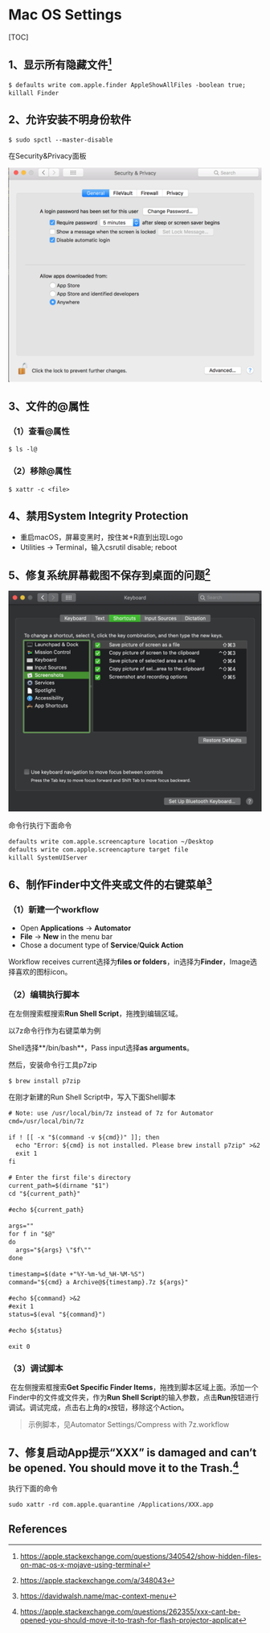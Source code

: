 # Mac OS Settings

[TOC]

## 1、显示所有隐藏文件[^1]

```shell
$ defaults write com.apple.finder AppleShowAllFiles -boolean true; killall Finder
```



## 2、允许安装不明身份软件

```shell
$ sudo spctl --master-disable
```



在Security&Privacy面板

![](images/1.png)



## 3、文件的@属性



### （1）查看@属性

```shell
$ ls -l@
```



### （2）移除@属性

```shell
$ xattr -c <file>
```



## 4、禁用System Integrity Protection



- 重启macOS，屏幕变黑时，按住⌘+R直到出现Logo
- Utilities -> Terminal，输入csrutil disable; reboot



## 5、修复系统屏幕截图不保存到桌面的问题[^3]



![](images/2.png)



命令行执行下面命令

```shell
defaults write com.apple.screencapture location ~/Desktop
defaults write com.apple.screencapture target file
killall SystemUIServer
```



## 6、制作Finder中文件夹或文件的右键菜单[^4]



### （1）新建一个workflow

* Open **Applications** -> **Automator**
* **File** -> **New** in the menu bar
* Chose a document type of **Service**/**Quick Action**

Workflow receives current选择为**files or folders**，in选择为**Finder**，Image选择喜欢的图标icon。



### （2）编辑执行脚本

在左侧搜索框搜索**Run Shell Script**，拖拽到编辑区域。



以7z命令行作为右键菜单为例

Shell选择**/bin/bash**，Pass input选择**as arguments**。



然后，安装命令行工具p7zip

```shell
$ brew install p7zip
```



在刚才新建的Run Shell Script中，写入下面Shell脚本

```shell
# Note: use /usr/local/bin/7z instead of 7z for Automator
cmd=/usr/local/bin/7z

if ! [[ -x "$(command -v ${cmd})" ]]; then
  echo "Error: ${cmd} is not installed. Please brew install p7zip" >&2
  exit 1
fi

# Enter the first file's directory
current_path=$(dirname "$1")
cd "${current_path}"

#echo ${current_path}

args=""
for f in "$@"
do
  args="${args} \"$f\""
done

timestamp=$(date +"%Y-%m-%d_%H-%M-%S")
command="${cmd} a Archive@${timestamp}.7z ${args}"

#echo ${command} >&2
#exit 1
status=$(eval "${command}")

#echo ${status}

exit 0
```



### （3）调试脚本

​        在左侧搜索框搜索**Get Specific Finder Items**，拖拽到脚本区域上面。添加一个Finder中的文件或文件夹，作为**Run Shell Script**的输入参数，点击**Run**按钮进行调试。调试完成，点击右上角的x按钮，移除这个Action。



> 示例脚本，见Automator Settings/Compress with 7z.workflow



## 7、修复启动App提示“XXX” is damaged and can’t be opened. You should move it to the Trash.[^5]



执行下面的命令

```shell
sudo xattr -rd com.apple.quarantine /Applications/XXX.app
```





## References

[^1]:https://apple.stackexchange.com/questions/340542/show-hidden-files-on-mac-os-x-mojave-using-terminal

[^2]:https://stackoverflow.com/questions/4833052/how-do-i-remove-the-extended-attributes-on-a-file-in-mac-os-x

[^3]:https://apple.stackexchange.com/a/348043

[^4]:https://davidwalsh.name/mac-context-menu

[^5]:https://apple.stackexchange.com/questions/262355/xxx-cant-be-opened-you-should-move-it-to-trash-for-flash-projector-applicat

